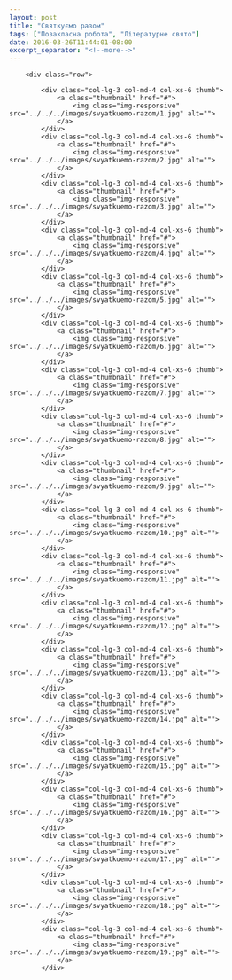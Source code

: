```yaml
---
layout: post
title: "Святкуємо разом"
tags: ["Позакласна робота", "Літературне свято"]
date: 2016-03-26T11:44:01-08:00
excerpt_separator: "<!--more-->"
---
```


<!--more-->

<div class="container">

        <div class="row">

            <div class="col-lg-3 col-md-4 col-xs-6 thumb">
                <a class="thumbnail" href="#">
                    <img class="img-responsive" src="../../../images/svyatkuemo-razom/1.jpg" alt="">
                </a>
            </div>
            <div class="col-lg-3 col-md-4 col-xs-6 thumb">
                <a class="thumbnail" href="#">
                    <img class="img-responsive" src="../../../images/svyatkuemo-razom/2.jpg" alt="">
                </a>
            </div>
            <div class="col-lg-3 col-md-4 col-xs-6 thumb">
                <a class="thumbnail" href="#">
                    <img class="img-responsive" src="../../../images/svyatkuemo-razom/3.jpg" alt="">
                </a>
            </div>
            <div class="col-lg-3 col-md-4 col-xs-6 thumb">
                <a class="thumbnail" href="#">
                    <img class="img-responsive" src="../../../images/svyatkuemo-razom/4.jpg" alt="">
                </a>
            </div>
            <div class="col-lg-3 col-md-4 col-xs-6 thumb">
                <a class="thumbnail" href="#">
                    <img class="img-responsive" src="../../../images/svyatkuemo-razom/5.jpg" alt="">
                </a>
            </div>
            <div class="col-lg-3 col-md-4 col-xs-6 thumb">
                <a class="thumbnail" href="#">
                    <img class="img-responsive" src="../../../images/svyatkuemo-razom/6.jpg" alt="">
                </a>
            </div>
            <div class="col-lg-3 col-md-4 col-xs-6 thumb">
                <a class="thumbnail" href="#">
                    <img class="img-responsive" src="../../../images/svyatkuemo-razom/7.jpg" alt="">
                </a>
            </div>
            <div class="col-lg-3 col-md-4 col-xs-6 thumb">
                <a class="thumbnail" href="#">
                    <img class="img-responsive" src="../../../images/svyatkuemo-razom/8.jpg" alt="">
                </a>
            </div>
            <div class="col-lg-3 col-md-4 col-xs-6 thumb">
                <a class="thumbnail" href="#">
                    <img class="img-responsive" src="../../../images/svyatkuemo-razom/9.jpg" alt="">
                </a>
            </div>
            <div class="col-lg-3 col-md-4 col-xs-6 thumb">
                <a class="thumbnail" href="#">
                    <img class="img-responsive" src="../../../images/svyatkuemo-razom/10.jpg" alt="">
                </a>
            </div>
            <div class="col-lg-3 col-md-4 col-xs-6 thumb">
                <a class="thumbnail" href="#">
                    <img class="img-responsive" src="../../../images/svyatkuemo-razom/11.jpg" alt="">
                </a>
            </div>
            <div class="col-lg-3 col-md-4 col-xs-6 thumb">
                <a class="thumbnail" href="#">
                    <img class="img-responsive" src="../../../images/svyatkuemo-razom/12.jpg" alt="">
                </a>
            </div>
            <div class="col-lg-3 col-md-4 col-xs-6 thumb">
                <a class="thumbnail" href="#">
                    <img class="img-responsive" src="../../../images/svyatkuemo-razom/13.jpg" alt="">
                </a>
            </div>
            <div class="col-lg-3 col-md-4 col-xs-6 thumb">
                <a class="thumbnail" href="#">
                    <img class="img-responsive" src="../../../images/svyatkuemo-razom/14.jpg" alt="">
                </a>
            </div>
            <div class="col-lg-3 col-md-4 col-xs-6 thumb">
                <a class="thumbnail" href="#">
                    <img class="img-responsive" src="../../../images/svyatkuemo-razom/15.jpg" alt="">
                </a>
            </div>
            <div class="col-lg-3 col-md-4 col-xs-6 thumb">
                <a class="thumbnail" href="#">
                    <img class="img-responsive" src="../../../images/svyatkuemo-razom/16.jpg" alt="">
                </a>
            </div>
            <div class="col-lg-3 col-md-4 col-xs-6 thumb">
                <a class="thumbnail" href="#">
                    <img class="img-responsive" src="../../../images/svyatkuemo-razom/17.jpg" alt="">
                </a>
            </div>
            <div class="col-lg-3 col-md-4 col-xs-6 thumb">
                <a class="thumbnail" href="#">
                    <img class="img-responsive" src="../../../images/svyatkuemo-razom/18.jpg" alt="">
                </a>
            </div>
            <div class="col-lg-3 col-md-4 col-xs-6 thumb">
                <a class="thumbnail" href="#">
                    <img class="img-responsive" src="../../../images/svyatkuemo-razom/19.jpg" alt="">
                </a>
            </div>

  </div>
